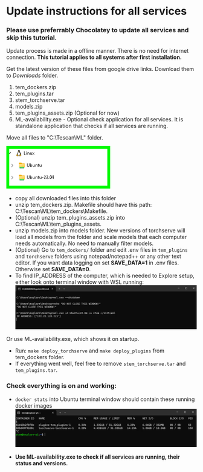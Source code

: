 # Update instructions for all services

### Please use preferrably Chocolatey to update all services and skip this tutorial.

Update process is made in a offline manner. There is no need for internet connection.
**This tutorial applies to all systems after first installation.**

Get the latest version of these files from google drive links. Download them to *Downloads* folder.

1. tem_dockers.zip
2. tem_plugins.tar
3. stem_torchserve.tar
4. models.zip
5. tem_plugins_assets.zip (Optional for now)
6. ML-availability.exe - Optional check application for all services. It is standalone application that checks if all services are running.

Move all files to "C:\Tescan\ML" folder.

![alt text](assets/explorer.png)

- copy all downloaded files into this folder
- unzip tem_dockers.zip. Makefile should have this path: C:\Tescan\ML\tem_dockers\Makefile.
- (Optional) unzip tem_plugins_assets.zip into C:\Tescan\ML\tem_plugins_assets.
- unzip models.zip into models folder. New versions of torchserve will load all models from the folder
  and scale models that each computer needs automatically. No need to manually filter models.
- (Optional) Go to `tem_dockers/` folder and edit .env files in `tem_plugins` and `torchserve` folders using notepad/notepad++ or any other text editor.
  If you want data logging on set **SAVE_DATA=1** in .env files. Otherwise set **SAVE_DATA=0**.
- To find IP_ADDRESS of the computer, which is needed to Explore setup, either look onto terminal window with WSL running:
  ![alt text](assets/ip_show.png)

 Or use ML-availability.exe, which shows it on startup.

- Run: `make deploy_torchserve` and `make deploy_plugins` from tem_dockers folder.
- If everything went well, feel free to remove `stem_torchserve.tar` and `tem_plugins.tar`.

### Check everything is on and working:
- `docker stats` into Ubuntu terminal window should contain these running docker images
  ![alt text](assets/docker_stats.png)

- **Use ML-availability.exe to check if all services are running, their status and versions.**
